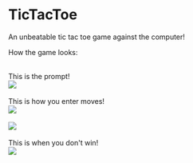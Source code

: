 # TicTacToe
An unbeatable tic tac toe game against the computer!

How the game looks: 

<br />
This is the prompt!
<br />
<div style="align:center"><img src="https://github.com/Mishka2/tic_tac_toe/blob/master/UI/prompt.png" /></div>
<br />
This is how you enter moves!
<br />
<div style="align:center"><img src="https://github.com/Mishka2/tic_tac_toe/blob/master/UI/enter1.png" /></div>
<br />
<div style="align:center"><img src="https://github.com/Mishka2/tic_tac_toe/blob/master/UI/enter2.png" /></div>
<br />
This is when you don't win!
<br />
<div style="align:center"><img src="https://github.com/Mishka2/tic_tac_toe/blob/master/UI/lose.png" /></div>
